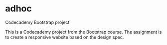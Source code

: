 # adhoc
Codecademy Bootstrap project

This is a Codecademy project from the Bootstrap course. The assignment is to create a responsive website based on the design spec.
